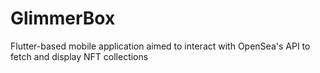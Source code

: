 # GlimmerBox
Flutter-based mobile application aimed to interact with OpenSea's API to fetch and display NFT collections
